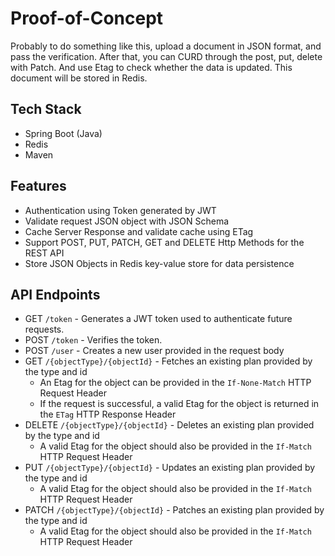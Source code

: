 
# Proof-of-Concept
Probably to do something like this, upload a document in JSON format, and pass the verification. After that, you can CURD through the post, put, delete with Patch. And use Etag to check whether the data is updated. This document will be stored in Redis. 
## Tech Stack

- Spring Boot (Java)
- Redis
- Maven


## Features

- Authentication using Token generated by JWT
- Validate request JSON object with JSON Schema
- Cache Server Response and validate cache using ETag
- Support POST, PUT, PATCH, GET and DELETE Http Methods for the REST API
- Store JSON Objects in Redis key-value store for data persistence


## API Endpoints
- GET `/token` - Generates a JWT token used to authenticate future requests.
- POST `/token` - Verifies the token.
- POST `/user` - Creates a new user provided in the request body
- GET `/{objectType}/{objectId}` - Fetches an existing plan provided by the type and id
    - An Etag for the object can be provided in the `If-None-Match` HTTP Request Header
    - If the request is successful, a valid Etag for the object is returned in the `ETag` HTTP Response Header
- DELETE `/{objectType}/{objectId}` - Deletes an existing plan provided by the type and id
    - A valid Etag for the object should also be provided in the `If-Match` HTTP Request Header
- PUT `/{objectType}/{objectId}` - Updates an existing plan provided by the type and id
    - A valid Etag for the object should also be provided in the `If-Match` HTTP Request Header
- PATCH `/{objectType}/{objectId}` - Patches an existing plan provided by the type and id
    - A valid Etag for the object should also be provided in the `If-Match` HTTP Request Header